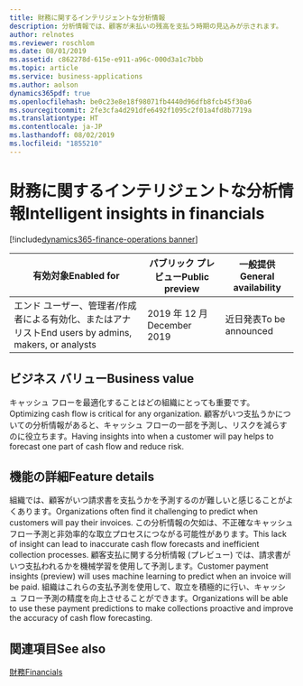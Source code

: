 ```yaml
---
title: 財務に関するインテリジェントな分析情報
description: 分析情報では、顧客が未払いの残高を支払う時期の見込みが示されます。
author: relnotes
ms.reviewer: roschlom
ms.date: 08/01/2019
ms.assetid: c862278d-615e-e911-a96c-000d3a1c7bbb
ms.topic: article
ms.service: business-applications
ms.author: aolson
dynamics365pdf: true
ms.openlocfilehash: be0c23e8e18f98071fb4440d96dfb8fcb45f30a6
ms.sourcegitcommit: 2fe3cfa4d291dfe6492f1095c2f01a4fd8b7719a
ms.translationtype: HT
ms.contentlocale: ja-JP
ms.lasthandoff: 08/02/2019
ms.locfileid: "1855210"
---
```

# <a name="intelligent-insights-in-financials"></a><span data-ttu-id="b0da3-103">財務に関するインテリジェントな分析情報</span><span class="sxs-lookup"><span data-stu-id="b0da3-103">Intelligent insights in financials</span></span>
[!include[dynamics365-finance-operations banner](../includes/dynamics365-finance-operations.md)]

| <span data-ttu-id="b0da3-104">有効対象</span><span class="sxs-lookup"><span data-stu-id="b0da3-104">Enabled for</span></span>    |  <span data-ttu-id="b0da3-105">パブリック プレビュー</span><span class="sxs-lookup"><span data-stu-id="b0da3-105">Public preview</span></span> | <span data-ttu-id="b0da3-106">一般提供</span><span class="sxs-lookup"><span data-stu-id="b0da3-106">General availability</span></span> | 
| ---------- | ---------- |---------- |
|<span data-ttu-id="b0da3-107">エンド ユーザー、管理者/作成者による有効化、またはアナリスト</span><span class="sxs-lookup"><span data-stu-id="b0da3-107">End users by admins, makers, or analysts</span></span>|<span data-ttu-id="b0da3-108">2019 年 12 月</span><span class="sxs-lookup"><span data-stu-id="b0da3-108">December 2019</span></span>| <span data-ttu-id="b0da3-109">近日発表</span><span class="sxs-lookup"><span data-stu-id="b0da3-109">To be announced</span></span>|


## <a name="business-value"></a><span data-ttu-id="b0da3-110">ビジネス バリュー</span><span class="sxs-lookup"><span data-stu-id="b0da3-110">Business value</span></span>
<!-- bv start -->
<span data-ttu-id="b0da3-111">キャッシュ フローを最適化することはどの組織にとっても重要です。</span><span class="sxs-lookup"><span data-stu-id="b0da3-111">Optimizing cash flow is critical for any organization.</span></span> <span data-ttu-id="b0da3-112">顧客がいつ支払うかについての分析情報があると、キャッシュ フローの一部を予測し、リスクを減らすのに役立ちます。</span><span class="sxs-lookup"><span data-stu-id="b0da3-112">Having insights into when a customer will pay helps to forecast one part of cash flow and reduce risk.</span></span>
<!-- bv end -->



## <a name="feature-details"></a><span data-ttu-id="b0da3-113">機能の詳細</span><span class="sxs-lookup"><span data-stu-id="b0da3-113">Feature details</span></span>
<!--feature detail start -->
<span data-ttu-id="b0da3-114">組織では、顧客がいつ請求書を支払うかを予測するのが難しいと感じることがよくあります。</span><span class="sxs-lookup"><span data-stu-id="b0da3-114">Organizations often find it challenging to predict when customers will pay their invoices.</span></span> <span data-ttu-id="b0da3-115">この分析情報の欠如は、不正確なキャッシュ フロー予測と非効率的な取立プロセスにつながる可能性があります。</span><span class="sxs-lookup"><span data-stu-id="b0da3-115">This lack of insight can lead to inaccurate cash flow forecasts and inefficient collection processes.</span></span> <span data-ttu-id="b0da3-116">顧客支払に関する分析情報 (プレビュー) では、請求書がいつ支払われるかを機械学習を使用して予測します。</span><span class="sxs-lookup"><span data-stu-id="b0da3-116">Customer payment insights (preview) will uses machine learning to predict when an invoice will be paid.</span></span> <span data-ttu-id="b0da3-117">組織はこれらの支払予測を使用して、取立を積極的に行い、キャッシュ フロー予測の精度を向上させることができます。</span><span class="sxs-lookup"><span data-stu-id="b0da3-117">Organizations will be able to use these payment predictions to make collections proactive and improve the accuracy of cash flow forecasting.</span></span>
<!--feature detail end -->












## <a name="see-also"></a><span data-ttu-id="b0da3-118">関連項目</span><span class="sxs-lookup"><span data-stu-id="b0da3-118">See also</span></span>

[<span data-ttu-id="b0da3-119">財務</span><span class="sxs-lookup"><span data-stu-id="b0da3-119">Financials</span></span>](https://community.dynamics.com/365/financeandoperations/b/financials)